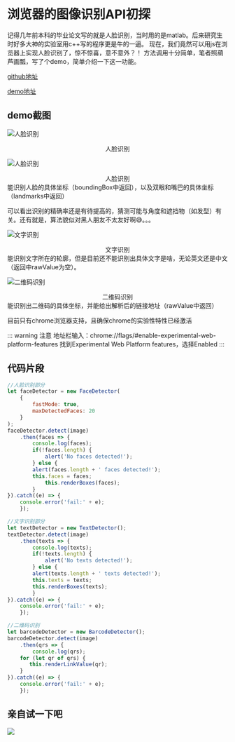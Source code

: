 # 浏览器的图像识别API初探

记得几年前本科的毕业论文写的就是人脸识别，当时用的是matlab。后来研究生时好多大神的实验室用c++写的程序更是牛的一逼。
现在，我们竟然可以用js在浏览器上实现人脸识别了，惊不惊喜，意不意外？！
方法调用十分简单，笔者照葫芦画瓢，写了个demo，简单介绍一下这一功能。

[github地址](https://github.com/xiaotianxia/demos-2018/tree/gh-pages/image-detection)

[demo地址](https://xiaotianxia.github.io/demos-2018/image-detection/dist/index.html#/face)


## demo截图

![人脸识别](https://user-gold-cdn.xitu.io/2018/5/9/16343e957edc80a4?w=1354&h=737&f=gif&s=491079)
<center>人脸识别</center>

![人脸识别](https://user-gold-cdn.xitu.io/2018/5/9/16343eae5cf110db?w=1354&h=737&f=gif&s=484598)
<center>人脸识别</center>
能识别人脸的具体坐标（boundingBox中返回），以及双眼和嘴巴的具体坐标（landmarks中返回）

可以看出识别的精确率还是有待提高的，猜测可能与角度和遮挡物（如发型）有关。还有就是，算法貌似对黑人朋友不太友好啊:sweat_smile:。。。

![文字识别](https://user-gold-cdn.xitu.io/2018/5/9/16343ebed4826cf4?w=1354&h=737&f=gif&s=588885)
<center>文字识别</center>
能识别文字所在的轮廓，但是目前还不能识别出具体文字是啥，无论英文还是中文（返回中rawValue为空）。

![二维码识别](https://user-gold-cdn.xitu.io/2018/5/9/16343ec5a55045a3?w=1354&h=737&f=gif&s=287816)
<center>二维码识别</center>
能识别出二维码的具体坐标，并能给出解析后的链接地址（rawValue中返回）

目前只有chrome浏览器支持，且确保chrome的实验性特性已经激活

::: warning 注意
	地址栏输入：chrome://flags/#enable-experimental-web-platform-features
	找到Experimental Web Platform features，选择Enabled
:::


## 代码片段

```js
//人脸识别部分
let faceDetector = new FaceDetector(
	{
		fastMode: true, 
		maxDetectedFaces: 20
	}
);
faceDetector.detect(image)
	.then(faces => {
		console.log(faces);
		if(!faces.length) { 
			alert('No faces detected!');
		} else {
		alert(faces.length + ' faces detected!');
  		this.faces = faces;
			this.renderBoxes(faces);
		}
}).catch((e) => {
	console.error('fail:' + e);
	});
```

```js
//文字识别部分
let textDetector = new TextDetector();
textDetector.detect(image)
	.then(texts => {
		console.log(texts);
		if(!texts.length) { 
			alert('No texts detected!');
		} else {
  		alert(texts.length + ' texts detected!');
  		this.texts = texts;
	    this.renderBoxes(texts); 
		}
}).catch((e) => {
	console.error('fail:' + e);
	});
```

```js
//二维码识别
let barcodeDetector = new BarcodeDetector();
barcodeDetector.detect(image)
	.then(qrs => {
		console.log(qrs);
    for (let qr of qrs) {
       this.renderLinkValue(qr); 
    }
}).catch((e) => {
	console.error('fail:' + e);
	});
```


## 亲自试一下吧

<my-iframe :src="'https://xiaotianxia.github.io/demos-2018/image-detection/dist/index.html#/face'"></my-iframe>

[![](https://badge.juejin.im/entry/5af2c41a6fb9a07abd0da6c0/likes.svg?style=flat-square)](https://juejin.im/entry/5af2c41a6fb9a07abd0da6c0/detail)

<comment-tool></comment-tool>